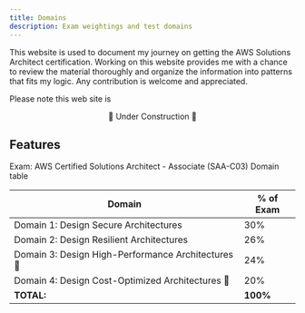 ```yaml
---
title: Domains
description: Exam weightings and test domains
---
```

    
This website is used to document my journey on getting the AWS Solutions Architect certification. Working on this website provides me with a chance to review the material thoroughly and organize the information into patterns that fits my logic. Any contribution is welcome and appreciated.


Please note this web site is   
<p align="center">🚧 Under Construction 🚧</p>


## Features

Exam: AWS Certified Solutions Architect - Associate (SAA-C03) Domain table

| Domain                                          	| % of Exam 	|
|-------------------------------------------------	|-----------	|
| Domain 1: Design Secure Architectures           	| 30%       	|
| Domain 2: Design Resilient Architectures        	| 26%          	|
| Domain 3: Design High-Performance Architectures 👷| 24%          	|
| Domain 4: Design Cost-Optimized Architectures  👷	| 20%          	|
| <b>TOTAL:</b>                                    	| <b>100%</b>  	|
